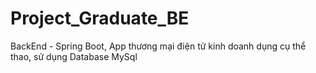 # Project_Graduate_BE
BackEnd - Spring Boot, App thương mại điện tử kinh doanh dụng cụ thể thao, sử dụng Database MySql
